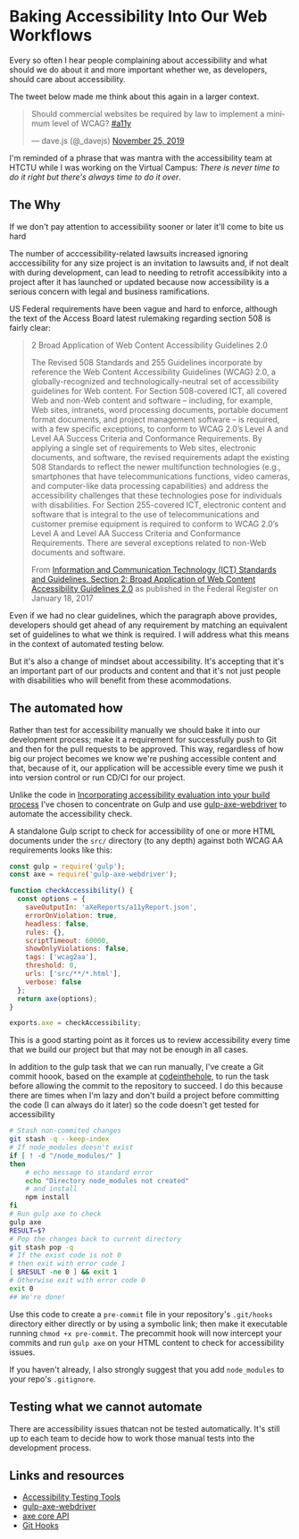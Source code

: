 # Baking Accessibility Into Our Web Workflows

Every so often I hear people complaining about accessibility and what should we do about it and more important whether we, as developers, should care about accessibility.

The tweet below made me think about this again in a larger context.

<blockquote class="twitter-tweet" data-partner="tweetdeck"><p lang="en" dir="ltr">Should commercial websites be required by law to implement a minimum level of WCAG? <a href="https://twitter.com/hashtag/a11y?src=hash&amp;ref_src=twsrc%5Etfw">#a11y</a></p>&mdash; dave.js (@_davejs) <a href="https://twitter.com/_davejs/status/1199008554604212226?ref_src=twsrc%5Etfw">November 25, 2019</a></blockquote>
<script async src="https://platform.twitter.com/widgets.js" charset="utf-8"></script>

I'm reminded of a phrase that was mantra with the accessibility team at HTCTU while I was working on the Virtual Campus: *There is never time to do it right but there's always time to do it over*.

## The Why

If we don't pay attention to accessibility sooner or later it'll come to bite us hard

The number of acccessibility-related lawsuits increased ignoring acccessibility for any size project is an invitation to lawsuits and, if not dealt with during development, can lead to needing to retrofit accessibikity into a project after it has launched or updated because now accessibility is a serious concern with legal and business ramifications.

US Federal requirements have been vague and hard to enforce, although the text of the Access Board latest rulemaking regarding section 508 is fairly clear:

> 2 Broad Application of Web Content Accessibility Guidelines 2.0
>
> The Revised 508 Standards and 255 Guidelines incorporate by reference the Web Content Accessibility Guidelines (WCAG) 2.0, a globally-recognized and technologically-neutral set of accessibility guidelines for Web content. For Section 508-covered ICT, all covered Web and non-Web content and software – including, for example, Web sites, intranets, word processing documents, portable document format documents, and project management software – is required, with a few specific exceptions, to conform to WCAG 2.0’s Level A and Level AA Success Criteria and Conformance Requirements. By applying a single set of requirements to Web sites, electronic documents, and software, the revised requirements adapt the existing 508 Standards to reflect the newer multifunction technologies (e.g., smartphones that have telecommunications functions, video cameras, and computer-like data processing capabilities) and address the accessibility challenges that these technologies pose for individuals with disabilities. For Section 255-covered ICT, electronic content and software that is integral to the use of telecommunications and customer premise equipment is required to conform to WCAG 2.0’s Level A and Level AA Success Criteria and Conformance Requirements. There are several exceptions related to non-Web documents and software.
>
> From [Information and Communication Technology (ICT) Standards and Guidelines. Section 2: Broad Application of Web Content Accessibility Guidelines 2.0](https://www.federalregister.gov/documents/2017/01/18/2017-00395/information-and-communication-technology-ict-standards-and-guidelines) as published in the Federal Register on January 18, 2017

Even if we had no clear guidelines, which the paragraph above provides, developers should get ahead of any requirement by matching an equivalent set of guidelines to what we think is required. I will address what this means in the context of automated testing below.

But it's also a change of mindset about accessibility. It's accepting that it's an important part of our products and content and that it's not just people with disabilities who will benefit from these acommodations.

## The automated how

Rather than test for accessibility manually we should bake it into our development process; make it a requirement for successfully push to Git and then for the pull requests to be approved. This way, regardless of how big our project becomes we know we're pushing accessible content and that, because of it, our application will be accessible every time we push it into version control or run CD/CI for our project.

Unlike the code in [Incorporating accessibility evaluation into your build process](https://publishing-project.rivendellweb.net/incorporating-accessibility-evaluation-into-your-build-process/) I've chosen to concentrate on Gulp and use [gulp-axe-webdriver](https://github.com/felixzapata/gulp-axe-webdriver/) to automate the accessibility check.

A standalone Gulp script to check for accessibility of one or more HTML documents under the `src/` directory (to any depth) against both WCAG AA requirements looks like this:

```js
const gulp = require('gulp');
const axe = require('gulp-axe-webdriver');

function checkAccessibility() {
  const options = {
    saveOutputIn: 'aXeReports/a11yReport.json',
    errorOnViolation: true,
    headless: false,
    rules: {},
    scriptTimeout: 60000,
    showOnlyViolations: false,
    tags: ['wcag2aa'],
    threshold: 0,
    urls: ['src/**/*.html'],
    verbose: false
  };
  return axe(options);
}

exports.axe = checkAccessibility;
```

This is a good starting point as it forces us to review accessibility every time that we build our project but that may not be enough in all cases.

In addition to the gulp task that we can run manually, I've create a Git commit hoook, based on the example at [codeinthehole](https://codeinthehole.com/tips/tips-for-using-a-git-pre-commit-hook/), to run the task before allowing the commit to the repository to succeed. I do this because there are times when I'm lazy and don't build a project before committing the code (I can always do it later) so the code doesn't get tested for accessibility

```bash
# Stash non-commited changes
git stash -q --keep-index
# If node_modules doesn't exist
if [ ! -d "/node_modules/" ]
then
    # echo message to standard error
    echo "Directory node_modules not created"
    # and install
    npm install
fi
# Run gulp axe to check
gulp axe
RESULT=$?
# Pop the changes back to current directory
git stash pop -q
# If the exist code is not 0
# then exit with error code 1
[ $RESULT -ne 0 ] && exit 1
# Otherwise exit with error code 0
exit 0
## We're done!
```

Use this code to create a `pre-commit` file in your repository's `.git/hooks` directory either directly or by using a symbolic link; then make it executable running `chmod +x pre-commit`. The precommit hook will now intercept your commits and run `gulp axe` on your HTML content to check for accessibility issues.

If you haven't already, I also strongly suggest that you add `node_modules` to your repo's `.gitignore`.

## Testing what we cannot automate

There are accessibility issues thatcan not be tested automatically. It's still up to each team to decide how to work those manual tests into the development process.


## Links and resources

* [Accessibility Testing Tools](https://css-tricks.com/accessibility-testing-tools/)
* [gulp-axe-webdriver](https://github.com/felixzapata/gulp-axe-webdriver/)
* [axe core API](https://github.com/dequelabs/axe-core/blob/master/doc/API.md)
* [Git Hooks](https://githooks.com/)

